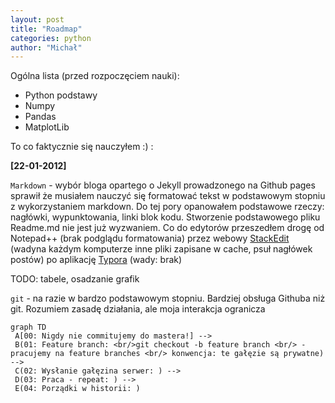 ```yaml
---
layout: post
title: "Roadmap"
categories: python
author: "Michał"
---
```


Ogólna lista (przed rozpoczęciem nauki):


 - Python podstawy
 - Numpy 
 - Pandas 
 - MatplotLib



To co faktycznie się nauczyłem :) :

**[22-01-2012]**

`Markdown` - wybór bloga opartego o Jekyll prowadzonego na  Github pages sprawił że musiałem nauczyć się formatować tekst w podstawowym stopniu z wykorzystaniem markdown. Do tej pory opanowałem podstawowe rzeczy: nagłówki, wypunktowania, linki blok kodu. Stworzenie podstawowego pliku Readme.md nie jest już wyzwaniem. Co do edytorów przeszedłem drogę od Notepad++ (brak podglądu formatowania) przez webowy [StackEdit](https://stackedit.io/) (wadyna każdym komputerze inne pliki zapisane w cache, psuł nagłówek postów) po aplikację [Typora](https://www.typora.io/)  (wady: brak)

TODO: tabele, osadzanie grafik

`git` - na razie w bardzo podstawowym stopniu. Bardziej obsługa Githuba niż git. Rozumiem zasadę działania, ale moja interakcja ogranicza 

 ```mermaid
graph TD
  A[00: Nigdy nie commitujemy do mastera!] -->
  B(01: Feature branch: <br/>git checkout -b feature branch <br/> -pracujemy na feature branches <br/> konwencja: te gałęzie są prywatne) -->
  C(02: Wysłanie gałęzina serwer: ) -->
  D(03: Praca - repeat: ) -->
  E(04: Porządki w historii: )
		
 ```








